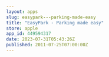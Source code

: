 ```yaml
---
layout: apps
slug: easypark---parking-made-easy
title: "EasyPark - Parking made easy"
store: apple
app_id: 449594317
date: 2023-07-31T05:43:26Z
published: 2011-07-25T07:00:00Z
---
```


